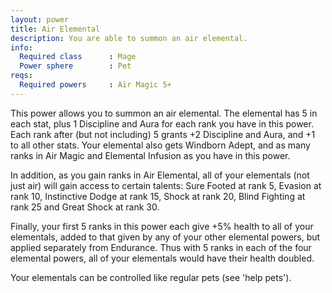 ```yaml
---
layout: power
title: Air Elemental
description: You are able to summon an air elemental.
info:
  Required class      : Mage
  Power sphere        : Pet
reqs:
  Required powers     : Air Magic 5+
---
```


This power allows you to summon an air elemental.  The elemental has 5 in each
stat, plus 1 Discipline and Aura for each rank you have in this power.  Each
rank after (but not including) 5 grants +2 Discipline and Aura, and +1 to all
other stats.  Your elemental also gets Windborn Adept, and as many ranks in Air
Magic and Elemental Infusion as you have in this power.

In addition, as you gain ranks in Air Elemental, all of your elementals (not
just air) will gain access to certain talents: Sure Footed at rank 5, Evasion
at rank 10, Instinctive Dodge at rank 15, Shock at rank 20, Blind Fighting at
rank 25 and Great Shock at rank 30.

Finally, your first 5 ranks in this power each give +5% health to all of your
elementals, added to that given by any of your other elemental powers, but
applied separately from Endurance.  Thus with 5 ranks in each of the four
elemental powers, all of your elementals would have their health doubled.

Your elementals can be controlled like regular pets (see 'help pets').